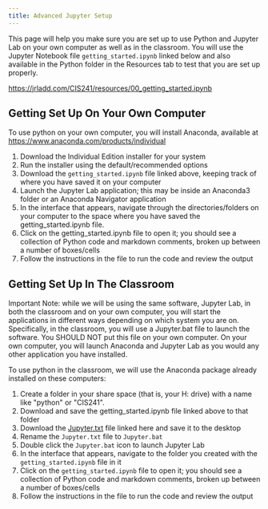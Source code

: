 ```yaml
---
title: Advanced Jupyter Setup
---
```


This page will help you make sure you are set up to use Python and Jupyter Lab on your own computer as well as in the classroom. You will use the Jupyter Notebook file `getting_started.ipynb` linked below and also available in the Python folder in the Resources tab to test that you are set up properly.

<https://jrladd.com/CIS241/resources/00_getting_started.ipynb>

## Getting Set Up On Your Own Computer

To use python on your own computer, you will install Anaconda, available at https://www.anaconda.com/products/individual

1. Download the Individual Edition installer for your system
2. Run the installer using the default/recommended options
3. Download the `getting_started.ipynb` file linked above, keeping track of where you have saved it on your computer
4. Launch the Jupyter Lab application; this may be inside an Anaconda3 folder or an Anaconda Navigator application
5. In the interface that appears, navigate through the directories/folders on your computer to the space where you have saved the getting_started.ipynb file.
6. Click on the getting_started.ipynb file to open it; you should see a collection of Python code and markdown comments, broken up between a number of boxes/cells
7. Follow the instructions in the file to run the code and review the output

## Getting Set Up In The Classroom

Important Note: while we will be using the same software, Jupyter Lab, in both the classroom and on your own computer, you will start the applications in different ways depending on which system you are on. Specifically, in the classroom, you will use a Jupyter.bat file to launch the software. You SHOULD NOT put this file on your own computer. On your own computer, you will launch Anaconda and Jupyter Lab as you would any other application you have installed.

To use python in the classroom, we will use the Anaconda package already installed on these computers:

1. Create a folder in your share space (that is, your H: drive) with a name like "python" or "CIS241".
2. Download and save the getting_started.ipynb file linked above to that folder
3. Download the <a href="/CIS241/resources/Jupyter.txt" download>Jupyter.txt</a> file linked here and save it to the desktop
4. Rename the `Jupyter.txt` file to `Jupyter.bat`
5. Double click the `Jupyter.bat` icon to launch Jupyter Lab
6. In the interface that appears, navigate to the folder you created with the `getting_started.ipynb` file in it
7. Click on the `getting_started.ipynb` file to open it; you should see a collection of Python code and markdown comments, broken up between a number of boxes/cells
8. Follow the instructions in the file to run the code and review the output
